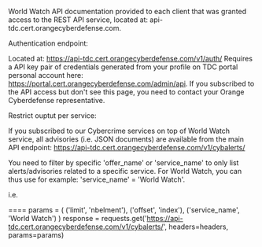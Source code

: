 World Watch API documentation provided to each client that was granted access to the REST API service, located at: api-tdc.cert.orangecyberdefense.com.


Authentication endpoint:

Located at: https://api-tdc.cert.orangecyberdefense.com/v1/auth/
Requires a API key pair of credentials generated from your profile on TDC portal personal account here: https://portal.cert.orangecyberdefense.com/admin/api.
If you subscribed to the API access but don't see this page, you need to contact your Orange Cyberdefense representative.

Restrict ouptut per service:

If you subscribed to our Cybercrime services on top of World Watch service, all advisories (i.e. JSON documents) are available from the main API endpoint:
https://api-tdc.cert.orangecyberdefense.com/v1/cybalerts/

You need to filter by specific 'offer_name' or 'service_name' to only list alerts/advisories related to a specific service. For World Watch, you can thus use for example: 'service_name' = 'World Watch'.

i.e.

====
params = ( ('limit', 'nbelment'),
('offset', 'index'),
('service_name', 'World Watch')
)
response = requests.get('https://api-tdc.cert.orangecyberdefense.com/v1/cybalerts/', headers=headers, params=params)

